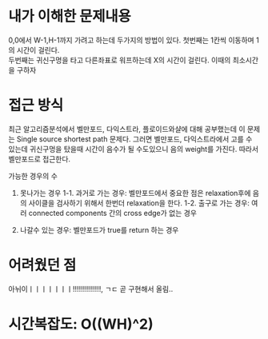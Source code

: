 # 내가 이해한 문제내용
0,0에서 W-1,H-1까지 가려고 하는데 두가지의 방법이 있다.
첫번째는 1칸씩 이동하며 1의 시간이 걸린다.  
두번째는 귀신구멍을 타고 다른좌표로 워프하는데 X의 시간이 걸린다.
이때의 최소시간을 구하자

# 접근 방식
최근 알고리즘분석에서 벨만포드, 다익스트라, 플로이드와샬에 대해 공부했는데 이 문제는 Single source shortest path 문제다.
그러면 벨만포드, 다익스트라에서 고를 수 있는데 귀신구멍을 탔을때 시간이 음수가 될 수도있으니 음의 weight를 가진다. 따라서 벨만포드로 접근한다.

가능한 경우의 수
1. 못나가는 경우
  1-1. 과거로 가는 경우: 벨만포드에서 중요한 점은 relaxation후에 음의 사이클을 검사하기 위해서 한번더 relaxation을 한다.
  1-2. 출구로 가는 경우: 여러 connected components 간의 cross edge가 없는 경우

2. 나갈수 있는 경우: 벨만포드가 true를 return 하는 경우

# 어려웠던 점
아뉘이ㅣㅣㅣㅣㅣㅣㅣ!!!!!!!!!!!!!!, ㄱㄷ 곧 구현해서 올림..

# 시간복잡도: O((WH)^2)

